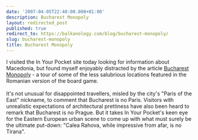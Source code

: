 ```yaml
---
date: '2007-04-05T22:40:00.000+01:00'
description: Bucharest Monopoly
layout: redirected_post
published: true
redirect_to: https://balkanology.com/blog/bucharest-monopoly/
slug: bucharest-monopoly
title: Bucharest Monopoly
---
```


I visited the In Your Pocket site today looking for information about Macedonia, but found myself enjoyably distracted by the article <a href="http://www.inyourpocket.com/feature/70037-.html">Bucharest Monopoly</a> - a tour of some of the less salubrious locations featured in the Romanian version of the board game. <br /><br />It's not unusual for disappointed travellers, misled by the city's "Paris of the East" nickname, to comment that Bucharest is no Paris. Visitors with unrealistic expectations of architectural prettiness have also been heard to remark that Bucharest is no Prague. But it takes In Your Pocket's keen eye for the Eastern European urban scene to come up with what must surely be the ultimate put-down: "Calea Rahova, while impressive from afar, is no Tirana".